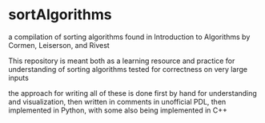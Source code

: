 # sortAlgorithms
 a compilation of sorting algorithms found in Introduction to Algorithms by Cormen, Leiserson, and Rivest

This repository is meant both as a learning resource and practice
for understanding of sorting algorithms
tested for correctness on very large inputs

the approach for writing all of these is done first by hand for understanding and visualization,
then written in comments in unofficial PDL,
then implemented in Python, with some also being implemented in C++